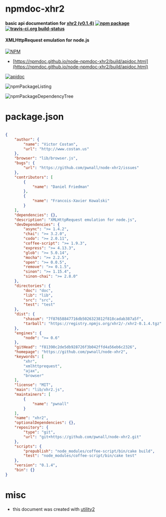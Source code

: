 # npmdoc-xhr2

#### basic api documentation for  [xhr2 (v0.1.4)](https://github.com/pwnall/node-xhr2)  [![npm package](https://img.shields.io/npm/v/npmdoc-xhr2.svg?style=flat-square)](https://www.npmjs.org/package/npmdoc-xhr2) [![travis-ci.org build-status](https://api.travis-ci.org/npmdoc/node-npmdoc-xhr2.svg)](https://travis-ci.org/npmdoc/node-npmdoc-xhr2)

#### XMLHttpRequest emulation for node.js

[![NPM](https://nodei.co/npm/xhr2.png?downloads=true&downloadRank=true&stars=true)](https://www.npmjs.com/package/xhr2)

- [https://npmdoc.github.io/node-npmdoc-xhr2/build/apidoc.html](https://npmdoc.github.io/node-npmdoc-xhr2/build/apidoc.html)

[![apidoc](https://npmdoc.github.io/node-npmdoc-xhr2/build/screenCapture.buildCi.browser.%252Ftmp%252Fbuild%252Fapidoc.html.png)](https://npmdoc.github.io/node-npmdoc-xhr2/build/apidoc.html)

![npmPackageListing](https://npmdoc.github.io/node-npmdoc-xhr2/build/screenCapture.npmPackageListing.svg)

![npmPackageDependencyTree](https://npmdoc.github.io/node-npmdoc-xhr2/build/screenCapture.npmPackageDependencyTree.svg)



# package.json

```json

{
    "author": {
        "name": "Victor Costan",
        "url": "http://www.costan.us"
    },
    "browser": "lib/browser.js",
    "bugs": {
        "url": "https://github.com/pwnall/node-xhr2/issues"
    },
    "contributors": [
        {
            "name": "Daniel Friedman"
        },
        {
            "name": "Francois-Xavier Kowalski"
        }
    ],
    "dependencies": {},
    "description": "XMLHttpRequest emulation for node.js",
    "devDependencies": {
        "async": ">= 1.4.2",
        "chai": ">= 3.2.0",
        "codo": ">= 2.0.11",
        "coffee-script": ">= 1.9.3",
        "express": ">= 4.13.3",
        "glob": ">= 5.0.14",
        "mocha": ">= 2.2.5",
        "open": ">= 0.0.5",
        "remove": ">= 0.1.5",
        "sinon": ">= 1.15.4",
        "sinon-chai": ">= 2.8.0"
    },
    "directories": {
        "doc": "doc",
        "lib": "lib",
        "src": "src",
        "test": "test"
    },
    "dist": {
        "shasum": "7f87658847716db5026323812f818cadab387a5f",
        "tarball": "https://registry.npmjs.org/xhr2/-/xhr2-0.1.4.tgz"
    },
    "engines": {
        "node": ">= 0.6"
    },
    "gitHead": "f81390c2de5db928726f3b042ffd4a56eb6c2326",
    "homepage": "https://github.com/pwnall/node-xhr2",
    "keywords": [
        "xhr",
        "xmlhttprequest",
        "ajax",
        "browser"
    ],
    "license": "MIT",
    "main": "lib/xhr2.js",
    "maintainers": [
        {
            "name": "pwnall"
        }
    ],
    "name": "xhr2",
    "optionalDependencies": {},
    "repository": {
        "type": "git",
        "url": "git+https://github.com/pwnall/node-xhr2.git"
    },
    "scripts": {
        "prepublish": "node_modules/coffee-script/bin/cake build",
        "test": "node_modules/coffee-script/bin/cake test"
    },
    "version": "0.1.4",
    "bin": {}
}
```



# misc
- this document was created with [utility2](https://github.com/kaizhu256/node-utility2)
